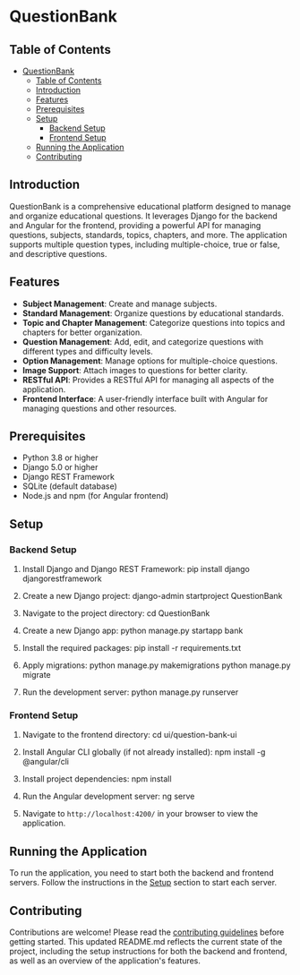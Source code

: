 # QuestionBank

## Table of Contents

- [QuestionBank](#questionbank)
  - [Table of Contents](#table-of-contents)
  - [Introduction](#introduction)
  - [Features](#features)
  - [Prerequisites](#prerequisites)
  - [Setup](#setup)
    - [Backend Setup](#backend-setup)
    - [Frontend Setup](#frontend-setup)
  - [Running the Application](#running-the-application)
  - [Contributing](#contributing)

## Introduction

QuestionBank is a comprehensive educational platform designed to manage and organize educational questions. It leverages Django for the backend and Angular for the frontend, providing a powerful API for managing questions, subjects, standards, topics, chapters, and more. The application supports multiple question types, including multiple-choice, true or false, and descriptive questions.

## Features

- **Subject Management**: Create and manage subjects.
- **Standard Management**: Organize questions by educational standards.
- **Topic and Chapter Management**: Categorize questions into topics and chapters for better organization.
- **Question Management**: Add, edit, and categorize questions with different types and difficulty levels.
- **Option Management**: Manage options for multiple-choice questions.
- **Image Support**: Attach images to questions for better clarity.
- **RESTful API**: Provides a RESTful API for managing all aspects of the application.
- **Frontend Interface**: A user-friendly interface built with Angular for managing questions and other resources.

## Prerequisites

- Python 3.8 or higher
- Django 5.0 or higher
- Django REST Framework
- SQLite (default database)
- Node.js and npm (for Angular frontend)

## Setup

### Backend Setup

1. Install Django and Django REST Framework:
pip install django djangorestframework


2. Create a new Django project:
django-admin startproject QuestionBank


3. Navigate to the project directory:
cd QuestionBank


4. Create a new Django app:
python manage.py startapp bank


5. Install the required packages:
pip install -r requirements.txt


6. Apply migrations:
python manage.py makemigrations python manage.py migrate


7. Run the development server:
python manage.py runserver


### Frontend Setup

1. Navigate to the frontend directory:
cd ui/question-bank-ui


2. Install Angular CLI globally (if not already installed):
npm install -g @angular/cli


3. Install project dependencies:
npm install


4. Run the Angular development server:
ng serve


5. Navigate to `http://localhost:4200/` in your browser to view the application.

## Running the Application

To run the application, you need to start both the backend and frontend servers. Follow the instructions in the [Setup](#setup) section to start each server.

## Contributing

Contributions are welcome! Please read the [contributing guidelines](CONTRIBUTING.md) before getting started.
This updated README.md reflects the current state of the project, including the setup instructions for both the backend and frontend, as well as an overview of the application's features.